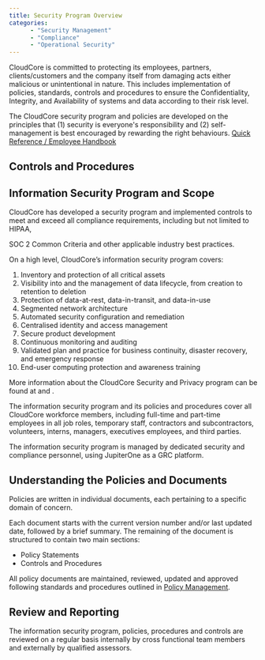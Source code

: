```yaml
---
title: Security Program Overview
categories:
      - "Security Management"
      - "Compliance"
      - "Operational Security"
---
```


CloudCore is committed to protecting its employees, partners, clients/customers
and the company itself from damaging acts either malicious or unintentional in
nature. This includes implementation of policies, standards, controls and
procedures to ensure the Confidentiality, Integrity, and Availability of systems
and data according to their risk level.

The CloudCore security program and policies are developed on the principles that
(1) security is everyone's responsibility and (2) self-management is best
encouraged by rewarding the right behaviours. [Quick Reference / Employee Handbook](employee-handbook.md)

## Controls and Procedures

## Information Security Program and Scope

CloudCore has developed a security program and implemented controls to meet and
exceed all compliance requirements, including but not limited to HIPAA,

SOC 2 Common Criteria and other applicable industry best practices.

On a high level, CloudCore’s information security program covers:

1. Inventory and protection of all critical assets
2. Visibility into and the management of data lifecycle, from creation to
   retention to deletion
3. Protection of data-at-rest, data-in-transit, and data-in-use
4. Segmented network architecture
5. Automated security configuration and remediation
6. Centralised identity and access management
7. Secure product development
8. Continuous monitoring and auditing
9. Validated plan and practice for business continuity, disaster recovery, and
   emergency response
10. End-user computing protection and awareness training

More information about the CloudCore Security and Privacy program can be found
at []() and []().

The information security program and its policies and procedures cover all
CloudCore workforce members, including full-time and part-time employees in all
job roles, temporary staff, contractors and subcontractors, volunteers, interns,
managers, executives employees, and third parties.

The information security program is managed by dedicated security and compliance
personnel, using JupiterOne as a GRC platform.


## Understanding the Policies and Documents

Policies are written in individual documents, each pertaining to a specific
domain of concern.

Each document starts with the current version number and/or last updated date,
followed by a brief summary.  The remaining of the document is structured to
contain two main sections:

* Policy Statements
* Controls and Procedures

All policy documents are maintained, reviewed, updated and approved following
standards and procedures outlined in [Policy Management](policy-mgmt.md).

## Review and Reporting

The information security program, policies, procedures and controls are reviewed
on a regular basis internally by cross functional team members and externally by
qualified assessors.